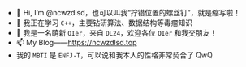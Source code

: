 - 👋 Hi, I’m @ncwzdlsd，也可以叫我“拧错位置的螺丝钉”，就是缩写啦！
- 🌱 我正在学习 `C++`，主要钻研算法、数据结构等毒瘤知识
- 💞️ 我是一名萌新 `OIer`，来自 `DL24`，欢迎各位 `OIer` 和我交朋友！
- 📫 My Blog——https://ncwzdlsd.top
- 我的 `MBTI` 是 `ENFJ-T`，可以说和我本人的性格非常契合了 QwQ

<!---
ncwzdlsd/ncwzdlsd is a ✨ special ✨ repository because its `README.md` (this file) appears on your GitHub profile.
You can click the Preview link to take a look at your changes.
--->
